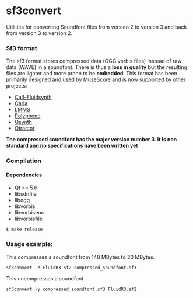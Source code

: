 # sf3convert

Utilities for converting Soundfont files from version 2 to version 3 and back from version 3 to version 2.

### Sf3 format

The sf3 format stores compressed data (OGG vorbis files) instead of raw data (WAVE) in a soundfont. There is thus a **loss in quality** but the resulting files are lighter and more prone to be **embedded**. This format has been primarily designed and used by [MuseScore](http://musescore.org) and is now supported by other projects:

* [Calf-Fluidsynth](http://calf-studio-gear.org/)
* [Carla](http://kxstudio.linuxaudio.org/Applications:Carla)
* [LMMS](https://lmms.io)
* [Polyphone](https://www.polyphone-soundfonts.com)
* [Qsynth](https://qsynth.sourceforge.io)
* [Qtractor](https://qtractor.sourceforge.io)

**The compressed soundfont has the major version number 3. It is non standard and no specifications have been written yet**


### Compilation

#### Dependencies

* Qt >= 5.6
* libsdnfile
* libogg
* libvorbis
* libvorbisenc
* libvorbisfile

```
$ make release
```

### Usage example:

This compresses a soundfont from 148 MBytes to 20 MBytes.

    sf3convert -z FluidR3.sf2 compressed_soundfont.sf3

This uncompresses a soundfont

    sf3convert -y compressed_soundfont.sf3 FluidR3.sf2
